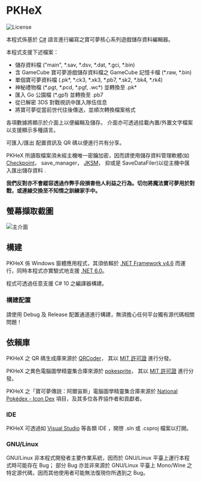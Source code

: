 PKHeX
=====
![License](https://img.shields.io/badge/License-GPLv3-blue.svg)

本程式係基於 [C#](https://en.wikipedia.org/wiki/C_Sharp_%28programming_language%29) 語言進行編寫之寶可夢核心系列遊戲儲存資料編輯器。

本程式支援下述檔案：
* 儲存資料檔 ("main", \*.sav, \*.dsv, \*.dat, \*.gci, \*.bin)
* 含 GameCube 寶可夢游戲儲存資料檔之 GameCube 記憶卡檔 (\*.raw, \*.bin)
* 單個寶可夢資料檔 (.pk\*, \*.ck3, \*.xk3, \*.pb7, \*.sk2, \*.bk4, \*.rk4)
* 神秘禮物檔 (\*.pgt, \*.pcd, \*.pgf, .wc\*) 並轉換至 .pk\*
* 匯入 Go 公園檔 (\*.gp1) 並轉換至 .pb7
* 從已解密 3DS 對戰視訊中匯入隊伍信息
* 將寶可夢從當前世代往後傳送，並順次轉換檔案格式

各項數據將顯示於介面上以便編輯及儲存。
介面亦可透過挂載內置/外置文字檔案以支援顯示多種語言。

可匯入/匯出 配置資訊及 QR 碼以便進行共有分享。

PKHeX 所讀取檔案須未經主機唯一密鑰加密，因而請使用儲存資料管理軟體(如 [Checkpoint](https://github.com/FlagBrew/Checkpoint)， save_manager， [JKSM](https://github.com/J-D-K/JKSM)， 抑或是 SaveDataFiler)以從主機中匯入匯出儲存資料 .

**我們反對亦不會縱容透過作弊手段損害他人利益之行為。切勿將魔法寶可夢用於對戰，或連線交換至不知情之訓練家手中。**

## 螢幕擷取截圖

![主介面](https://i.imgur.com/RBcUanJ.png)

## 構建

PKHeX 係 Windows 窗體應用程式，其須依賴於 [.NET Framework v4.6](https://www.microsoft.com/en-us/download/details.aspx?id=48137) 而運行，同時本程式亦實驗式地支援 [.NET 6.0](https://dotnet.microsoft.com/download/dotnet/6.0)。

程式可透過任意支援 C# 10 之編譯器構建。

### 構建配置

請使用 Debug 及 Release 配置通道進行構建，無須擔心任何平台獨有源代碼相關問題！

## 依賴庫

PKHeX 之 QR 碼生成庫來源於 [QRCoder](https://github.com/codebude/QRCoder)， 其以 [MIT 許可證](https://github.com/codebude/QRCoder/blob/master/LICENSE.txt) 進行分發。

PKHeX 之異色電腦圖學精靈集合庫來源於 [pokesprite](https://github.com/msikma/pokesprite)， 其以 [MIT 許可證](https://github.com/msikma/pokesprite/blob/master/LICENSE) 進行分發。

PKHeX 之「寶可夢傳説：阿爾宙斯」電腦圖學精靈集合庫來源於 [National Pokédex - Icon Dex](https://www.deviantart.com/pikafan2000/art/National-Pokedex-Version-Delta-Icon-Dex-824897934) 項目，及其多位各界協作者和貢獻者。
### IDE

PKHeX 可透過如 [Visual Studio](https://visualstudio.microsoft.com/downloads/) 等各類 IDE ，開啓 .sln 或 .csproj 檔案以打開。

### GNU/Linux

GNU/Linux 非本程式開發者主要作業系統，因而於 GNU/Linux 平臺上運行本程式時可能存在 Bug； 部分 Bug 亦並非來源於 GNU/Linux 平臺上 Mono/Wine 之特定源代碼，因而其他使用者可能無法復現你所遇到之 Bug。
